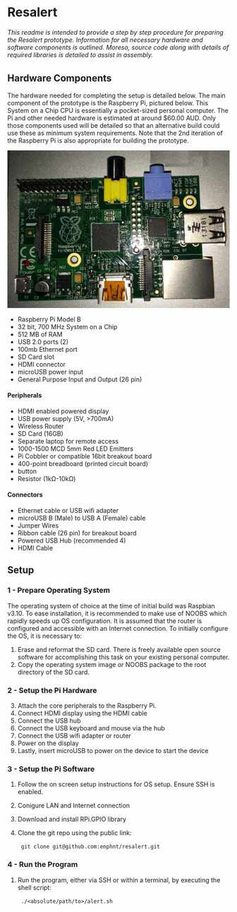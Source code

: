 # Resalert
###### This readme is intended to provide a step by step procedure for preparing the Resalert prototype. Information for all necessary hardware and software components is outlined. Moreso, source code along with details of required libraries is detailed to assist in assembly.

## Hardware Components
The hardware needed for completing the setup is detailed below. The main component of the prototype is the Raspberry Pi, pictured below. This System on a Chip CPU is essentially a pocket-sized personal computer. The Pi and other needed hardware is estimated at around $60.00 AUD. Only those components used will be detailed so that an alternative build could use these as minimum system requirements. Note that the 2nd iteration of the Raspberry Pi is also appropriate for building the prototype. 

![Photo of the Raspberry Pi Model B](resources/raspberryPiModelB.jpg "Photo of the Raspberry Pi Model B")

* Raspberry Pi Model B
 * 32 bit, 700 MHz System on a Chip
 * 512 MB of RAM
 * USB 2.0 ports (2) 
 * 100mb Ethernet port
 * SD Card slot
 * HDMI connector
 * microUSB power input 
 * General Purpose Input and Output (26 pin)

#### Peripherals
* HDMI enabled powered display
* USB power supply (5V, >700mA)
* Wireless Router
* SD Card (16GB)
* Separate laptop for remote access
* 1000-1500 MCD 5mm Red LED Emitters
* Pi Cobbler or compatible 16bit breakout board
* 400-point breadboard (printed circuit board)
* button
* Resistor (1kΩ-10kΩ) 

#### Connectors
* Ethernet cable or USB wifi adapter
* microUSB B (Male) to USB A (Female) cable
* Jumper Wires
* Ribbon cable (26 pin) for breakout board
* Powered USB Hub (recommended 4)
* HDMI Cable


## Setup


### 1 - Prepare Operating System
The operating system of choice at the time of initial build was Raspbian v3.10. To ease installation, it is recommended to make use of NOOBS which rapidly speeds up OS configuration. It is assumed that the router is configured and accessible with an Internet connection. To initially configure the OS, it is necessary to:

1. Erase and reformat the SD card. There is freely available open source software for accomplishing this task on your existing personal computer. 
2. Copy the operating system image or NOOBS package to the root directory of the SD card. 
 
### 2 - Setup the Pi Hardware
3. Attach the core peripherals to the Raspberry Pi.
 1. Connect HDMI display using the HDMI cable
 2. Connect the USB hub 
 3. Connect the USB keyboard and mouse via the hub
 4. Connect the USB wifi adapter or router
 5. Power on the display
 6. Lastly, insert microUSB to power on the device to start the device

###  3 - Setup the Pi Software
1. Follow the on screen setup instructions for OS setup. Ensure SSH is enabled.
2. Conigure LAN and Internet connection
3. Download and install RPi.GPIO library
4. Clone the git repo using the public link:
		
		git clone git@github.com:enphnt/resalert.git


### 4 - Run the Program
1. Run the program, either via SSH or within a terminal, by executing the shell script: 
			
		./<absolute/path/to>/alert.sh
